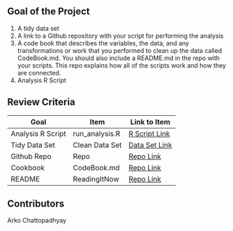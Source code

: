 ## Goal of the Project
1. A tidy data set 
2. A link to a Github repository with your script for performing the analysis 
3. A code book that describes the variables, the data, and any transformations or work that you performed to clean up the data called CodeBook.md. You should also include a README.md in the repo with your scripts. This repo explains how all of the scripts work and how they are connected.
4. Analysis R Script

## Review Criteria

Goal | Item | Link to Item
--- | --- | ---
Analysis R Script |  run_analysis.R |  [R Script Link](https://github.com/ArkoC511/Getting-Cleaning-Data/run_analysis.R "run_analysis.R")
Tidy Data Set |  Clean Data Set |  [Data Set Link](https://github.com/ArkoC511/Getting-Cleaning-Data/tidyData.txt "tidyData.txt")
Github Repo | Repo |  [Repo Link](https://github.com/ArkoC511/Getting-Cleaning-Data/ "Click to go to Repo")
Cookbook | CodeBook.md |  [Repo Link](https://github.com/ArkoC511/Getting-Cleaning-Data/CodeBook.md "CodeBook.md")
README | ReadingItNow |  [Repo Link](https://github.com/ArkoC511/Getting-Cleaning-Data/README.md "README.md")

## Contributors

Arko Chattopadhyay
